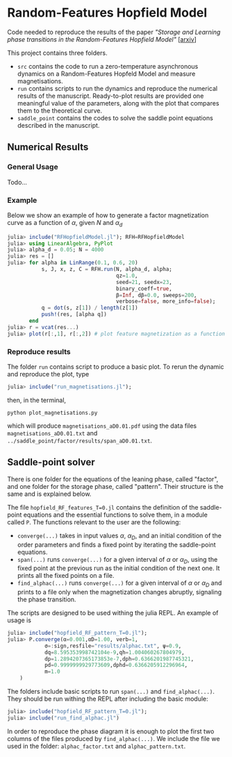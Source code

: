 # Random-Features Hopfield Model 

Code needed to reproduce the results of the paper
_"Storage and Learning phase transitions in the Random-Features Hopfield Model"_ [[arxiv](https://arxiv.org/abs/2303.16880)]

This project contains three folders.
- `src` contains the code to run a zero-temperature asynchronous dynamics on a Random-Features Hopfeld Model and measure magnetisations. 
- `run` contains scripts to run the dynamics and reproduce the numerical results of the manuscript. Ready-to-plot results are provided one meaningful value of the parameters, along with the plot that compares them to the theoretical curve. 
- `saddle_point` contains the codes to solve the saddle point equations described in the manuscript.

## Numerical Results
### General Usage 
Todo...
### Example 
Below we show an example of how to generate a factor magnetization curve
as a function of $\alpha$, given $N$ and $\alpha_d$
```julia
julia> include("RFHopfieldModel.jl"); RFH=RFHopfieldModel
julia> using LinearAlgebra, PyPlot
julia> alpha_d = 0.05; N = 4000
julia> res = []
julia> for alpha in LinRange(0.1, 0.6, 20)
           s, J, x, z, C = RFH.run(N, alpha_d, alpha; 
                                   qz=1.0, 
                                   seed=21, seedx=23, 
                                   binary_coeff=true, 
                                   β=Inf, dβ=0.0, sweeps=200, 
                                   verbose=false, more_info=false);
           q = dot(s, z[1]) / length(z[1])
           push!(res, [alpha q])
       end
julia> r = vcat(res...)
julia> plot(r[:,1], r[:,2]) # plot feature magnetization as a function of alpha
```

### Reproduce results

The folder `run` contains script to produce a basic plot. To rerun the dynamic and reproduce the plot, type

```julia
julia> include("run_magnetisations.jl"); 
```

then, in the terminal, 

    python plot_magnetisations.py

which will produce `magnetisations_aD0.01.pdf` using the data files `magnetisations_aD0.01.txt` and `../saddle_point/factor/results/span_aD0.01.txt`. 

## Saddle-point solver

There is one folder for the equations of the leaning phase, called "factor", and one folder for the storage phase, called "pattern". Their structure is the same and is explained below.

The file `hopfield_RF_features_T=0.jl` contains the definition of the saddle-point equations and the essential functions to solve them, in a module called
`P`. The functions relevant to the user are the following: 
- `converge(...)` takes in input values $\alpha$, $\alpha_D$, and an initial condition of the order parameters and finds a fixed point by iterating the saddle-point equations.
- `span(...)` runs `converge(...)` for a given interval of $\alpha$ or $\alpha_D$, using the fixed point at the previous run as the initial condition of the next one. It prints all the fixed points on a file.
- `find_alphac(...)` runs `converge(...)` for a given interval of $\alpha$ or $\alpha_D$ and prints to a file only when the magnetization changes abruptly, signaling the phase transition.

The scripts are designed to be used withing the julia REPL. 
An example of usage is 
```julia
julia> include("hopfield_RF_pattern_T=0.jl");
julia> P.converge(α=0.001,αD=1.00, verb=1,
            σ=:sign,resfile="results/alphac.txt", ψ=0.9, 
            dq=8.595353998742104e-9,qh=1.004060267804979,
            dp=1.2894207365173853e-7,dph=0.6366201987745321,
            pd=0.9999999929773609,dphd=0.6366205912296964,
            m=1.0
    )
```

The folders include basic scripts to run `span(...)` and  `find_alphac(...)`. They should be run withing the REPL after including the basic module:

```julia
julia> include("hopfield_RF_pattern_T=0.jl");
julia> include("run_find_alphac.jl")
```
In order to reproduce the phase diagram it is enough to plot the first two columns of the files produced by `find_alphac(...)`. We include the file we used in the folder: `alphac_factor.txt` and `alphac_pattern.txt`.


